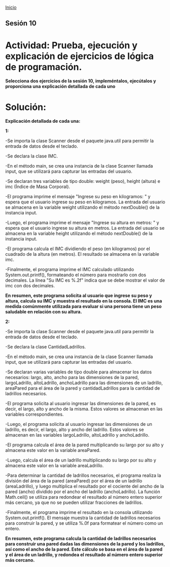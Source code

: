 <!-- No borrar o modificar -->
[Inicio](./index.md)

## Sesión 10 


<!-- Su documentación aquí -->

# Actividad: Prueba, ejecución y explicación de ejercicios de lógica de programación.

**Selecciona dos ejercicios de la sesión 10, impleméntalos, ejecútalos y proporciona una explicación detallada de cada uno**

# Solución:

**Explicación detallada de cada una:**

**1:**

-Se importa la clase Scanner desde el paquete java.util para permitir la entrada de datos desde el teclado.

-Se declara la clase IMC.

-En el método main, se crea una instancia de la clase Scanner llamada input, que se utilizará para capturar las entradas del usuario.

-Se declaran tres variables de tipo double: weight (peso), height (altura) e imc (Índice de Masa Corporal).

-El programa imprime el mensaje "Ingrese su peso en kilogramos: " y espera que el usuario ingrese su peso en kilogramos. La entrada del usuario se almacena en la variable weight utilizando el método nextDouble() de la instancia input.

-Luego, el programa imprime el mensaje "Ingrese su altura en metros: " y espera que el usuario ingrese su altura en metros. La entrada del usuario se almacena en la variable height utilizando el método nextDouble() de la instancia input.

-El programa calcula el IMC dividiendo el peso (en kilogramos) por el cuadrado de la altura (en metros). El resultado se almacena en la variable imc.

-Finalmente, el programa imprime el IMC calculado utilizando System.out.printf(), formateando el número para mostrarlo con dos decimales. La línea "Su IMC es %.2f" indica que se debe mostrar el valor de imc con dos decimales.

**En resumen, este programa solicita al usuario que ingrese su peso y altura, calcula su IMC y muestra el resultado en la consola. El IMC es una medida comúnmente utilizada para evaluar si una persona tiene un peso saludable en relación con su altura.**

**2:**

-Se importa la clase Scanner desde el paquete java.util para permitir la entrada de datos desde el teclado.

-Se declara la clase CantidadLadrillos.

-En el método main, se crea una instancia de la clase Scanner llamada input, que se utilizará para capturar las entradas del usuario.

-Se declaran varias variables de tipo double para almacenar los datos necesarios: largo, alto, ancho para las dimensiones de la pared, largoLadrillo, altoLadrillo, anchoLadrillo para las dimensiones de un ladrillo, areaPared para el área de la pared y cantidadLadrillos para la cantidad de ladrillos necesarios.

-El programa solicita al usuario ingresar las dimensiones de la pared, es decir, el largo, alto y ancho de la misma. Estos valores se almacenan en las variables correspondientes.

-Luego, el programa solicita al usuario ingresar las dimensiones de un ladrillo, es decir, el largo, alto y ancho del ladrillo. Estos valores se almacenan en las variables largoLadrillo, altoLadrillo y anchoLadrillo.

-El programa calcula el área de la pared multiplicando su largo por su alto y almacena este valor en la variable areaPared.

-Luego, calcula el área de un ladrillo multiplicando su largo por su alto y almacena este valor en la variable areaLadrillo.

-Para determinar la cantidad de ladrillos necesarios, el programa realiza la división del área de la pared (areaPared) por el área de un ladrillo (areaLadrillo), y luego multiplica el resultado por el cociente del ancho de la pared (ancho) dividido por el ancho del ladrillo (anchoLadrillo). La función Math.ceil() se utiliza para redondear el resultado al número entero superior más cercano, ya que no se pueden utilizar fracciones de ladrillos.

-Finalmente, el programa imprime el resultado en la consola utilizando System.out.printf(). El mensaje muestra la cantidad de ladrillos necesarios para construir la pared, y se utiliza %.0f para formatear el número como un entero.

**En resumen, este programa calcula la cantidad de ladrillos necesarios para construir una pared dadas las dimensiones de la pared y los ladrillos, así como el ancho de la pared. Este cálculo se basa en el área de la pared y el área de un ladrillo, y redondea el resultado al número entero superior más cercano.**





